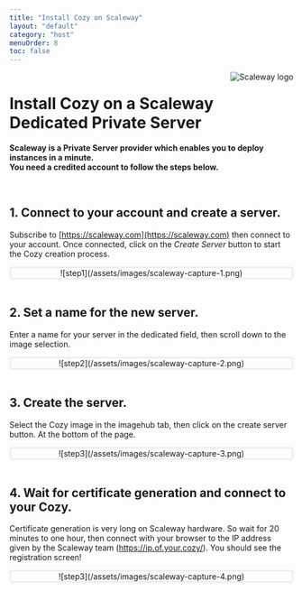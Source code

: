 ```yaml
---
title: "Install Cozy on Scaleway"
layout: "default"
category: "host"
menuOrder: 8
toc: false
---
```



<div style="height: 0; overflow: shown; text-align: right">
<img alt="Scaleway logo" src="/assets/images/scaleway-logo.png">
</div>

# Install Cozy on a Scaleway Dedicated Private Server

**Scaleway is a Private Server provider which enables you to deploy instances in a minute.**    
**You need a credited account to follow the steps below.**

<br>

## 1. Connect to your account and create a server.

Subscribe to [https://scaleway.com](https://scaleway.com) then connect to your
account. Once connected, click on the *Create Server* button to start the 
Cozy creation process.

<div style="border: 3px solid #eee; text-align: center; border-radius: 5px">
![step1](/assets/images/scaleway-capture-1.png)
</div>


<br>

## 2. Set a name for the new server.

Enter a name for your server in the dedicated field,  then scroll down to the
image selection. 

<div style="border: 3px solid #eee; text-align: center; border-radius: 5px">
![step2](/assets/images/scaleway-capture-2.png)
</div>

<br>

## 3. Create the server.

Select the Cozy image in the imagehub tab, then click on the create server
button. At the bottom of the page.

<div style="border: 3px solid #eee; text-align: center; border-radius: 5px">
![step3](/assets/images/scaleway-capture-3.png)
</div>

<br>

## 4. Wait for certificate generation and connect to your Cozy.

Certificate generation is very long on Scaleway hardware. So wait for 20
minutes to one hour, then connect with your browser to the IP address given by
the Scaleway team (https://ip.of.your.cozy/). You should see the registration 
screen!

<div style="border: 3px solid #eee; text-align: center; border-radius: 5px">
![step3](/assets/images/scaleway-capture-4.png)
</div>

